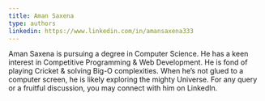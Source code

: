 ```yaml
---
title: Aman Saxena
type: authors
linkedin: https://www.linkedin.com/in/amansaxena333
---
```

 Aman Saxena is pursuing a degree in Computer Science. He has a keen interest in Competitive Programming & Web Development. He is fond of playing Cricket & solving Big-O complexities. When he’s not glued to a computer screen, he is likely exploring the mighty Universe. For any query or a fruitful discussion, you may connect with him on LinkedIn.
